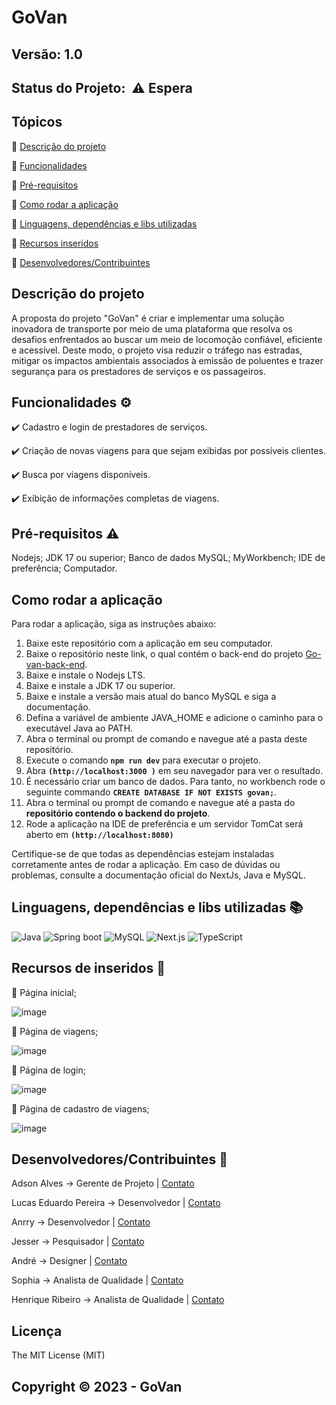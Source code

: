 # GoVan

## Versão: 1.0

## Status do Projeto:  ⚠️ Espera

## Tópicos

🔹 [Descrição do projeto](/README.md#descrição-do-projeto)

🔹 [Funcionalidades](/README.md#funcionalidades%EF%B8%8F)

🔹 [Pré-requisitos](/README.md#pré-requisitos%EF%B8%8F)

🔹 [Como rodar a aplicação](/README.md#como-rodar-a-aplicação)

🔹 [Linguagens, dependências e libs utilizadas](/README.md#linguagens-dependências-e-libs-utilizadas)

🔹 [Recursos inseridos](/README.md#recursos-de-inseridos)

🔹 [Desenvolvedores/Contribuintes](/README.md#desenvolvedorescontribuintes-)

## Descrição do projeto

A proposta do projeto "GoVan" é criar e implementar uma solução inovadora de transporte por meio de uma plataforma que resolva os desafios enfrentados ao buscar um meio de locomoção confiável, eficiente e acessível. Deste modo, o projeto visa reduzir o tráfego nas estradas, mitigar os impactos ambientais associados à emissão de poluentes e trazer segurança para os prestadores de serviços e os passageiros.


## Funcionalidades ⚙️

✔️ Cadastro e login de prestadores de serviços.

✔️ Criação de novas viagens para que sejam exibidas por possíveis clientes.

✔️ Busca por viagens disponíveis.

✔️ Exibição de informações completas de viagens.


## Pré-requisitos ⚠️

Nodejs; JDK 17 ou superior; Banco de dados MySQL; MyWorkbench; IDE de preferência; Computador.

## Como rodar a aplicação

Para rodar a aplicação, siga as instruções abaixo:

1. Baixe este repositório com a aplicação em seu computador.
2. Baixe o repositório neste link, o qual contém o back-end do projeto [Go-van-back-end](https://github.com/DevLucasEduardo/Go-van-back-end).
3. Baixe e instale o Nodejs LTS.
4. Baixe e instale a JDK 17 ou superior.
5. Baixe e instale a versão mais atual do banco MySQL e siga a documentação.
6. Defina a variável de ambiente JAVA_HOME e adicione o caminho para o executável Java ao PATH.
7. Abra o terminal ou prompt de comando e navegue até a pasta deste repositório.
8. Execute o comando **`npm run dev`** para executar o projeto.
9. Abra **`(http://localhost:3000 )`** em seu navegador para ver o resultado.
10. É necessário criar um banco de dados. Para tanto, no workbench rode o seguinte commando **`CREATE DATABASE IF NOT EXISTS govan;`**.
11. Abra o terminal ou prompt de comando e navegue até a pasta do **repositório contendo o backend do projeto**.
12. Rode a aplicação na IDE de preferência e um servidor TomCat será aberto em **`(http://localhost:8080)`**

Certifique-se de que todas as dependências estejam instaladas corretamente antes de rodar a aplicação. Em caso de dúvidas ou problemas, consulte a documentação oficial do NextJs, Java e MySQL.

## Linguagens, dependências e libs utilizadas 📚

![Java](https://img.shields.io/badge/Java-ED8B00?style=for-the-badge&logo=openjdk&logoColor=white)
![Spring boot](https://img.shields.io/badge/SpringBoot-6DB33F?style=flat-square&logo=Spring&logoColor=white)
![MySQL](https://shields.io/badge/MySQL-lightgrey?logo=mysql&style=plastic&logoColor=white&labelColor=blue)
![Next.js](https://img.shields.io/badge/next.js-000000?style=for-the-badge&logo=nextdotjs&logoColor=white)
![TypeScript](https://shields.io/badge/TypeScript-3178C6?logo=TypeScript&logoColor=FFF&style=flat-square)



## Recursos de inseridos 🧰

📝 Página inicial;

![image](https://github.com/DevLucasEduardo/Go-van/assets/102432468/4be2114e-26cf-4e64-b39b-ce12ff5352e1)

📝 Página de viagens;

![image](https://github.com/DevLucasEduardo/Go-van/assets/102432468/ab2318ec-65b7-4276-b91b-fb3e69e9ced5)

📝 Página de login;

![image](https://github.com/DevLucasEduardo/Go-van/assets/102432468/b400739a-d8a7-4812-8539-3791a95090ea)

📝 Página de cadastro de viagens;

![image](https://github.com/DevLucasEduardo/Go-van/assets/102432468/63f6580c-66ce-4135-86bf-faa14c713be5)


## Desenvolvedores/Contribuintes 🤝

Adson Alves → Gerente de Projeto | [Contato](mailto:adson.alves@facens.br)

Lucas Eduardo Pereira → Desenvolvedor | [Contato](mailto:lucaseduardodev@outlook.com) 

Anrry → Desenvolvedor | [Contato](mailto:anrry.petrin@gmail.com)

Jesser → Pesquisador | [Contato](mailto:cjeser99@gmail.com)

André → Designer | [Contato](mailto:andrefranceschini@outlook.com.br)

Sophia → Analista de Qualidade | [Contato](mailto:sophiamottacarneiro@gmail.com)

Henrique Ribeiro → Analista de Qualidade | [Contato](mailto:henriqueribeiroborgesbusiness@gmail.com) 



## Licença

The MIT License (MIT)

## Copyright ©️ 2023 - GoVan
